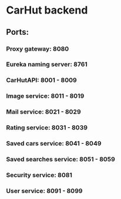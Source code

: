 # CarHut backend

## Ports: 
### Proxy gateway:              8080
### Eureka naming server:       8761
### CarHutAPI:                  8001 - 8009
### Image service:              8011 - 8019
### Mail service:               8021 - 8029
### Rating service:             8031 - 8039
### Saved cars service:         8041 - 8049
### Saved searches service:     8051 - 8059
### Security service:           8081
### User service:               8091 - 8099

